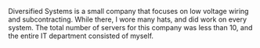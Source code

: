 Diversified Systems is a small company that focuses on low voltage wiring and subcontracting. While there, I wore many hats, and did work on every system. The total number of servers for this company was less than 10, and the entire IT department consisted of myself.
